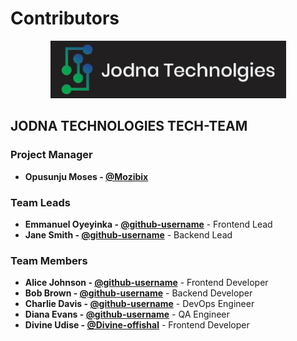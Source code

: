 # Contributors

<p align="center">
  <img src="./assets/jodnalogo.png" alt="JODNA Technologies Logo">
</p>

## JODNA TECHNOLOGIES TECH-TEAM

### Project Manager

- **Opusunju Moses - [@Mozibix](https://github.com/Mozibix)**

### Team Leads

- **Emmanuel Oyeyinka - [@github-username](https://github.com/loyalthedev)** - Frontend Lead
- **Jane Smith - [@github-username](https://github.com/github-username)** - Backend Lead

### Team Members

- **Alice Johnson - [@github-username](https://github.com/github-username)** - Frontend Developer
- **Bob Brown - [@github-username](https://github.com/github-username)** - Backend Developer
- **Charlie Davis - [@github-username](https://github.com/github-username)** - DevOps Engineer
- **Diana Evans - [@github-username](https://github.com/github-username)** - QA Engineer
- **Divine Udise - [@Divine-offishal](https://github.com/Divine-offishal)** - Frontend Developer
